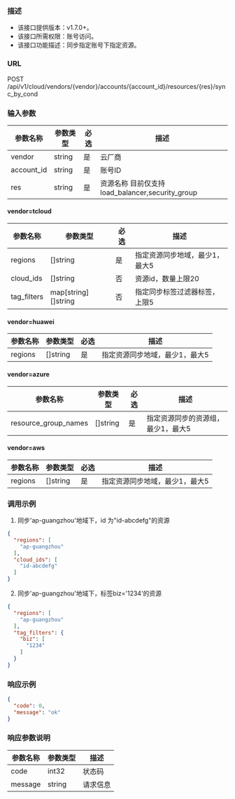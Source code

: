 ### 描述

- 该接口提供版本：v1.7.0+。
- 该接口所需权限：账号访问。
- 该接口功能描述：同步指定账号下指定资源。

### URL

POST /api/v1/cloud/vendors/{vendor}/accounts/{account_id}/resources/{res}/sync_by_cond

### 输入参数

| 参数名称       | 参数类型   | 必选 | 描述                                      |
|------------|--------|----|-----------------------------------------|
| vendor     | string | 是  | 云厂商                                     |
| account_id | string | 是  | 账号ID                                    |
| res        | string | 是  | 资源名称 目前仅支持 load_balancer,security_group |

#### vendor=tcloud

| 参数名称        | 参数类型                | 必选 | 描述               |
|-------------|---------------------|----|------------------|
| regions     | []string            | 是  | 指定资源同步地域，最少1，最大5 |
| cloud_ids   | []string            | 否  | 资源id，数量上限20      |
| tag_filters | map[string][]string | 否  | 指定同步标签过滤器标签，上限5  |


#### vendor=huawei

| 参数名称        | 参数类型                | 必选 | 描述               |
|-------------|---------------------|----|------------------|
| regions     | []string            | 是  | 指定资源同步地域，最少1，最大5 |

#### vendor=azure

| 参数名称                 | 参数类型     | 必选 | 描述                 |
|----------------------|----------|----|--------------------|
| resource_group_names | []string | 是  | 指定资源同步的资源组，最少1，最大5 |


#### vendor=aws

| 参数名称        | 参数类型                | 必选 | 描述               |
|-------------|---------------------|----|------------------|
| regions     | []string            | 是  | 指定资源同步地域，最少1，最大5 |

### 调用示例

1. 同步'ap-guangzhou'地域下，id 为"id-abcdefg"的资源

```json
{
  "regions": [
    "ap-guangzhou"
  ],
  "cloud_ids": [
    "id-abcdefg"
  ]
}
```

2. 同步'ap-guangzhou'地域下，标签biz='1234'的资源

```json
{
  "regions": [
    "ap-guangzhou"
  ],
  "tag_filters": {
    "biz": [
      "1234"
    ]
  }
}
```

### 响应示例

```json
{
  "code": 0,
  "message": "ok"
}
```

### 响应参数说明

| 参数名称    | 参数类型   | 描述   |
|---------|--------|------|
| code    | int32  | 状态码  |
| message | string | 请求信息 |
